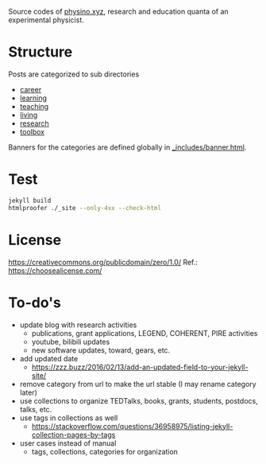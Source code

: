 Source codes of [physino.xyz](http://www.physino.xyz), research and education quanta of an experimental physicist.

# Structure

Posts are categorized to sub directories

- [career](career/)
- [learning](learning/)
- [teaching](teaching/)
- [living](living/)
- [research](research/)
- [toolbox](toolbox/)

Banners for the categories are defined globally in [_includes/banner.html](_includes/banner.html).

# Test

~~~sh
jekyll build
htmlproofer ./_site --only-4xx --check-html
~~~

# License

<https://creativecommons.org/publicdomain/zero/1.0/>
Ref.: <https://choosealicense.com/>

# To-do's

- update blog with research activities
  - publications, grant applications, LEGEND, COHERENT, PIRE activities
  - youtube, bilibili updates
  - new software updates, toward, gears, etc.
- add updated date
  - <https://zzz.buzz/2016/02/13/add-an-updated-field-to-your-jekyll-site/>
- remove category from url to make the url stable (I may rename category later)
- use collections to organize TEDTalks, books, grants, students, postdocs, talks, etc.
- use tags in collections as well
  - <https://stackoverflow.com/questions/36958975/listing-jekyll-collection-pages-by-tags>
- user cases instead of manual
  - tags, collections, categories for organization
